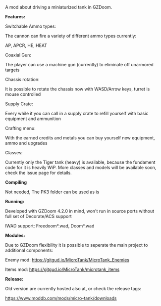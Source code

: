A mod about driving a miniaturized tank in GZDoom. 

**Features:**

Switchable Ammo types:

The cannon can fire a variety of different ammo types currently:

AP, APCR, HE, HEAT

Coaxial Gun:

The player can use a machine gun (currently) to eliminate off unarmored targets

Chassis rotation:

It is possible to rotate the chassis now with WASD/Arrow keys, turret is mouse controlled

Supply Crate:

Every while it you can call in a supply crate to refill yourself with basic equipment and ammunition

Crafting menu:

With the earned credits and metals you can buy yourself new equipment, ammo and upgrades

Classes:

Currently only the Tiger tank (heavy) is available, because the fundament code for it is heavily WiP. More classes and models will be available soon, check the issue page for details. 


**Compiling**

Not needed, The PK3 folder can be used as is 

**Running:**

Developed with GZDoom 4.2.0 in mind, won't run in source ports without full set of Decorate/ACS support

IWAD support: Freedoom*.wad, Doom*.wad

**Modules:**

Due to GZDoom flexibility it is possible to seperate the main project to additional components:

Enemy mod: https://gitgud.io/MicroTank/MicroTank_Enemies

Items mod: https://gitgud.io/MicroTank/microtank_items


**Release:**

Old version are currently hosted also at, or check the release tags:

https://www.moddb.com/mods/micro-tank/downloads





